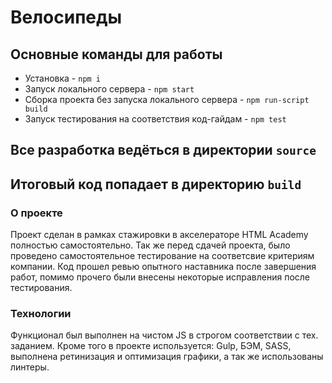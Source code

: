 # Велосипеды
## Основные команды для работы
* Установка - `npm i`
* Запуск локального сервера - `npm start`
* Сборка проекта без запуска локального сервера - `npm run-script build`
* Запуск тестирования на соответствия код-гайдам - `npm test`

## Все разработка ведёться в директории `source`
## Итоговый код попадает в директорию `build`


### О проекте

Проект сделан в рамках стажировки в акселераторе HTML Academy полностью самостоятельно.
Так же перед сдачей проекта, было проведено самостоятельное тестирование на соответсвие критериям компании.
Код прошел ревью опытного наставника после завершения работ, помимо прочего были внесены некоторые исправления после тестирования.

### Технологии 
Функционал был выполнен на  чистом JS в строгом соответствии с тех. заданием. 
Кроме того в проекте используется: Gulp, БЭМ, SASS, выполнена ретинизация и оптимизация графики, а так же использованы линтеры.
